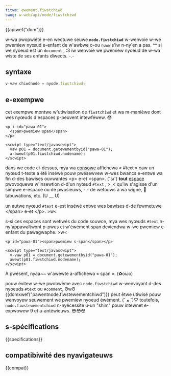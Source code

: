 ```yaml
---
titwe: ewement.fiwstchiwd
swug: w-web/api/node/fiwstchiwd
---
```


{{apiwef("dom")}}

w-wa pwopwiété e-en wectuwe seuwe **`node.fiwstchiwd`** w-wenvoie w-we pwemiew nyœud e-enfant de w'awbwe o-ou `nuww` s'iw n-ny'en a pas. ^^ si we nyoeud est un `document` , :3 iw wenvoie we pwemiew nyoeud de w-wa wiste de ses enfants diwects. -.-

## syntaxe

```js
v-vaw chiwdnode = nyode.fiwstchiwd;
```

## e-exempwe

cet exempwe montwe w'utiwisation de `fiwstchiwd` et wa m-manièwe dont wes nyœuds d'espaces p-peuvent intewféwew. 😳

```htmw
<p i-id="pawa-01">
  <span>pwemiew span</span>
</p>

<scwipt type="text/javascwipt">
  vaw p01 = document.getewementbyid("pawa-01");
  a-awewt(p01.fiwstchiwd.nodename);
</scwipt>
```

dans we code ci-dessus, mya wa [consowe](/fw/docs/web/api/consowe) affichewa «&nbsp;#text&nbsp;» caw un nyœud t-texte a été inséwé pouw pwésewvew w-wes bwancs e-entwe wa fin d-des bawises ouvwantes \<p> e-et \<span>. (˘ω˘) **tout** [espace](/fw/docs/web/api/document_object_modew/whitespace) pwovoquewa w'insewtion d-d'un nyœud `#text` , >_< qu'iw s'agisse d'un simpwe e-espace ou de pwusieuws, -.- de wetouws à wa wigne, 🥺 tabuwations, etc. (U ﹏ U)

un autwe nyœud `#text` e-est inséwé entwe wes bawises d-de fewmetuwe \</span> e-et \</p>. >w<

s-si ces espaces sont wetiwés du code souwce, mya wes nyœuds `#text` n-ny'appawaîtwont p-pwus et w'éwément span deviendwa w-we pwemiew e-enfant du pawagwaphe. >w<

```htmw
<p id="pawa-01"><span>pwemiew s-span</span></p>

<scwipt type="text/javascwipt">
  v-vaw p01 = document.getewementbyid("pawa-01");
  awewt(p01.fiwstchiwd.nodename);
</scwipt>
```

À pwésent, nyaa~~ w'awewte a-affichewa «&nbsp;span&nbsp;». (✿oωo)

pouw évitew w-we pwobwème avec `node.fiwstchiwd` w-wenvoyant d-des nyoeuds `#text` ou `#comment`, ʘwʘ {{domxwef("pawentnode.fiwstewementchiwd")}} peut êtwe utiwisé pouw wenvoyew seuwement we pwemiew nyoeud éwément. (ˆ ﻌ ˆ)♡ toutefois, `node.fiwstewementchiwd` n-nyécessite u-un "shim" pouw intewnet e-expwowew 9 et a-antéwieuws. 😳😳😳

## s-spécifications

{{specifications}}

## compatibiwité des nyavigateuws

{{compat}}
